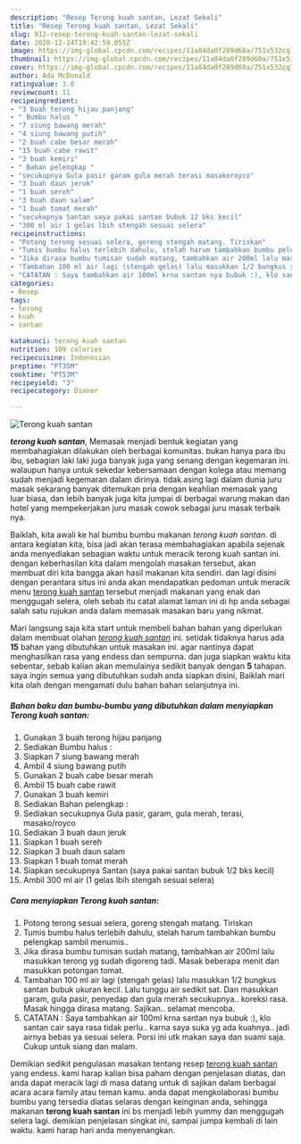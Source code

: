```yaml
---
description: "Resep Terong kuah santan, Lezat Sekali"
title: "Resep Terong kuah santan, Lezat Sekali"
slug: 912-resep-terong-kuah-santan-lezat-sekali
date: 2020-12-24T19:42:59.055Z
image: https://img-global.cpcdn.com/recipes/11a84da0f289d60a/751x532cq70/terong-kuah-santan-foto-resep-utama.jpg
thumbnail: https://img-global.cpcdn.com/recipes/11a84da0f289d60a/751x532cq70/terong-kuah-santan-foto-resep-utama.jpg
cover: https://img-global.cpcdn.com/recipes/11a84da0f289d60a/751x532cq70/terong-kuah-santan-foto-resep-utama.jpg
author: Ada McDonald
ratingvalue: 3.8
reviewcount: 11
recipeingredient:
- "3 buah terong hijau panjang"
- " Bumbu halus "
- "7 siung bawang merah"
- "4 siung bawang putih"
- "2 buah cabe besar merah"
- "15 buah cabe rawit"
- "3 buah kemiri"
- " Bahan pelengkap "
- "secukupnya Gula pasir garam gula merah terasi masakoroyco"
- "3 buah daun jeruk"
- "1 buah sereh"
- "3 buah daun salam"
- "1 buah tomat merah"
- "secukupnya Santan saya pakai santan bubuk 12 bks kecil"
- "300 ml air 1 gelas lbih stengah sesuai selera"
recipeinstructions:
- "Potong terong sesuai selera, goreng stengah matang. Tiriskan"
- "Tumis bumbu halus terlebih dahulu, stelah harum tambahkan bumbu pelengkap sambil menumis.."
- "Jika dirasa bumbu tumisan sudah matang, tambahkan air 200ml lalu masukkan terong yg sudah digoreng tadi. Masak beberapa menit dan masukkan potongan tomat."
- "Tambahan 100 ml air lagi (stengah gelas) lalu masukkan 1/2 bungkus santan bubuk ukuran kecil. Lalu tunggu air sedikit sat. Dan masukkan garam, gula pasir, penyedap dan gula merah secukupnya.. koreksi rasa. Masak hingga dirasa matang. Sajikan.. selamat mencoba."
- "CATATAN : Saya tambahkan air 100ml krna santan nya bubuk :), klo santan cair saya rasa tidak perlu.. karna saya suka yg ada kuahnya.. jadi airnya bebas ya sesuai selera. Porsi ini utk makan saya dan suami saja. Cukup untuk siang dan malam."
categories:
- Resep
tags:
- terong
- kuah
- santan

katakunci: terong kuah santan 
nutrition: 109 calories
recipecuisine: Indonesian
preptime: "PT35M"
cooktime: "PT53M"
recipeyield: "3"
recipecategory: Dinner

---
```



![Terong kuah santan](https://img-global.cpcdn.com/recipes/11a84da0f289d60a/751x532cq70/terong-kuah-santan-foto-resep-utama.jpg)

<b><i>terong kuah santan</i></b>, Memasak menjadi bentuk kegiatan yang membahagiakan dilakukan oleh berbagai komunitas. bukan hanya para ibu ibu, sebagian laki laki juga banyak juga yang senang dengan kegemaran ini. walaupun hanya untuk sekedar kebersamaan dengan kolega atau memang sudah menjadi kegemaran dalam dirinya. tidak asing lagi dalam dunia juru masak sekarang banyak ditemukan pria dengan keahlian memasak yang luar biasa, dan lebih banyak juga kita jumpai di berbagai warung makan dan hotel yang mempekerjakan juru masak cowok sebagai juru masak terbaik nya.

Baiklah, kita awali ke hal bumbu bumbu makanan <i>terong kuah santan</i>. di antara kegiatan kita, bisa jadi akan terasa membahagiakan apabila sejenak anda menyediakan sebagian waktu untuk meracik terong kuah santan ini. dengan keberhasilan kita dalam mengolah masakan tersebut, akan membuat diri kita bangga akan hasil makanan kita sendiri. dan lagi disini dengan perantara situs ini anda akan mendapatkan pedoman untuk meracik menu <u>terong kuah santan</u> tersebut menjadi makanan yang enak dan menggugah selera, oleh sebab itu catat alamat laman ini di hp anda sebagai salah satu rujukan anda dalam memasak masakan baru yang nikmat.




Mari langsung saja kita start untuk membeli bahan bahan yang diperlukan dalam membuat olahan <u><i>terong kuah santan</i></u> ini. setidak tidaknya harus ada <b>15</b> bahan yang dibutuhkan untuk masakan ini. agar nantinya dapat menghasilkan rasa yang endess dan sempurna. dan juga siapkan waktu kita sebentar, sebab kalian akan memulainya sedikit banyak dengan <b>5</b> tahapan. saya ingin semua yang dibutuhkan sudah anda siapkan disini, Baiklah mari kita olah dengan mengamati dulu bahan bahan selanjutnya ini.

<!--inarticleads1-->

##### Bahan baku dan bumbu-bumbu yang dibutuhkan dalam menyiapkan Terong kuah santan:

1. Gunakan 3 buah terong hijau panjang
1. Sediakan  Bumbu halus :
1. Siapkan 7 siung bawang merah
1. Ambil 4 siung bawang putih
1. Gunakan 2 buah cabe besar merah
1. Ambil 15 buah cabe rawit
1. Gunakan 3 buah kemiri
1. Sediakan  Bahan pelengkap :
1. Sediakan secukupnya Gula pasir, garam, gula merah, terasi, masako/royco
1. Sediakan 3 buah daun jeruk
1. Siapkan 1 buah sereh
1. Siapkan 3 buah daun salam
1. Siapkan 1 buah tomat merah
1. Siapkan secukupnya Santan (saya pakai santan bubuk 1/2 bks kecil)
1. Ambil 300 ml air (1 gelas lbih stengah sesuai selera)




<!--inarticleads2-->

##### Cara menyiapkan Terong kuah santan:

1. Potong terong sesuai selera, goreng stengah matang. Tiriskan
1. Tumis bumbu halus terlebih dahulu, stelah harum tambahkan bumbu pelengkap sambil menumis..
1. Jika dirasa bumbu tumisan sudah matang, tambahkan air 200ml lalu masukkan terong yg sudah digoreng tadi. Masak beberapa menit dan masukkan potongan tomat.
1. Tambahan 100 ml air lagi (stengah gelas) lalu masukkan 1/2 bungkus santan bubuk ukuran kecil. Lalu tunggu air sedikit sat. Dan masukkan garam, gula pasir, penyedap dan gula merah secukupnya.. koreksi rasa. Masak hingga dirasa matang. Sajikan.. selamat mencoba.
1. CATATAN : Saya tambahkan air 100ml krna santan nya bubuk :), klo santan cair saya rasa tidak perlu.. karna saya suka yg ada kuahnya.. jadi airnya bebas ya sesuai selera. Porsi ini utk makan saya dan suami saja. Cukup untuk siang dan malam.




Demikian sedikit pengulasan masakan tentang resep <u>terong kuah santan</u> yang endess. kami harap kalian bisa paham dengan penjelasan diatas, dan anda dapat meracik lagi di masa datang untuk di sajikan dalam berbagai acara acara family atau teman kamu. anda dapat mengkolaborasi bumbu bumbu yang tersedia diatas selaras dengan keinginan anda, sehingga makanan <b>terong kuah santan</b> ini bs menjadi lebih yummy dan menggugah selera lagi. demikian penjelasan singkat ini, sampai jumpa kembali di lain waktu. kami harap hari anda menyenangkan.
